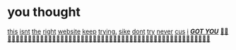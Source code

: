 # you thought
[this](ofri52.github.io) [isnt](ofri52.github.io) [the](ofri52.github.io) [right](ofri52.github.io) [website](https://ofri52.github.io/)
[keep](ofri52.github.io) [trying.](ofri52.github.io) [sike](ofri52.github.io) [dont](ofri52.github.io) [try](ofri52.github.io) [never](ofri52.github.io) [cus](ofri52.github.io) [i](ofri52.github.io) [***GOT YOU***](ofri52.github.io)
[🤣🤣🤣🤣🤣🤣🤣🤣🤣🤣🤣🤣🤣🤣🤣🤣🤣🤣🤣🤣🤣🤣🤣🤣🤣🤣🤣🤣🤣🤣🤣🤣🤣🤣🤣🤣🤣🤣🤣🤣🤣🤣🤣🤣🤣🤣🤣🤣🤣🤣🤣🤣
](ofri52.github.io)

